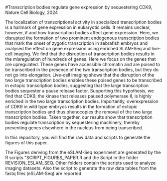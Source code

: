 #Transcription bodies regulate gene expression by sequestering CDK9, Nature Cell Biology, 2024

The localization of transcriptional activity in specialized transcription bodies is a hallmark of gene expression in eukaryotic cells. It remains unclear, however, if and how transcription bodies affect gene expression. Here, we disrupted the formation of two prominent endogenous transcription bodies that mark the onset of zygotic transcription in zebrafish embryos and analysed the effect on gene expression using enriched SLAM-Seq and live-cell imaging. We find that the disruption of transcription bodies results in the misregulation of hundreds of genes. Here we focus on the genes that are upregulated. These genes have accessible chromatin and are poised to be transcribed in the presence of the two transcription bodies, but they do not go into elongation. Live-cell imaging shows that the disruption of the two large transcription bodies enables these poised genes to be transcribed in ectopic transcription bodies, suggesting that the large transcription bodies sequester a pause release factor. Supporting this hypothesis, we find that CDK9, the kinase that releases paused polymerase II, is highly enriched in the two large transcription bodies. Importantly, overexpression of CDK9 in wild type embryos results in the formation of ectopic transcription bodies and thus phenocopies the removal of the two large transcription bodies. Taken together, our results show that transcription bodies regulate transcription by sequestering machinery, thereby preventing genes elsewhere in the nucleus from being transcribed.

In this repository, you will find the raw data and scripts to generate the figures of this paper.

The Figures deriving from the eSLAM-Seq experiment are generated by the R scripts "SCRIPT_FIGURES_PAPER.R and the Script in the folder REVISION_ESLAM_SEQ.
Other folders contain the scripts used to analyze imaging datasets.
Also the script to generate the raw data tables from the fastq files (eSLAM-Seq) are reported.
